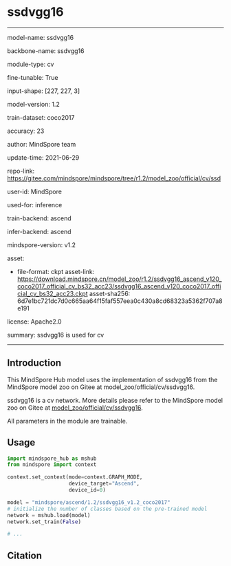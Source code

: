 # ssdvgg16

---

model-name: ssdvgg16

backbone-name: ssdvgg16

module-type: cv

fine-tunable: True

input-shape: [227, 227, 3]

model-version: 1.2

train-dataset: coco2017

accuracy: 23

author: MindSpore team

update-time: 2021-06-29

repo-link: <https://gitee.com/mindspore/mindspore/tree/r1.2/model_zoo/official/cv/ssd>

user-id: MindSpore

used-for: inference

train-backend: ascend

infer-backend: ascend

mindspore-version: v1.2

asset:

-
    file-format: ckpt
    asset-link: <https://download.mindspore.cn/model_zoo/r1.2/ssdvgg16_ascend_v120_coco2017_official_cv_bs32_acc23/ssdvgg16_ascend_v120_coco2017_official_cv_bs32_acc23.ckpt>
    asset-sha256: 6d7e1bc721dc7d0c665aa64f15faf557eea0c430a8cd68323a5362f707a8e191

license: Apache2.0

summary: ssdvgg16 is used for cv

---

## Introduction

This MindSpore Hub model uses the implementation of ssdvgg16 from the MindSpore model zoo on Gitee at model_zoo/official/cv/ssdvgg16.

ssdvgg16 is a cv network. More details please refer to the MindSpore model zoo on Gitee at [model_zoo/official/cv/ssdvgg16](https://gitee.com/mindspore/mindspore/blob/r1.2/model_zoo/official/cv/ssd/README.md).

All parameters in the module are trainable.

## Usage

```python
import mindspore_hub as mshub
from mindspore import context

context.set_context(mode=context.GRAPH_MODE,
                    device_target="Ascend",
                    device_id=0)

model = "mindspore/ascend/1.2/ssdvgg16_v1.2_coco2017"
# initialize the number of classes based on the pre-trained model
network = mshub.load(model)
network.set_train(False)

# ...
```

## Citation
